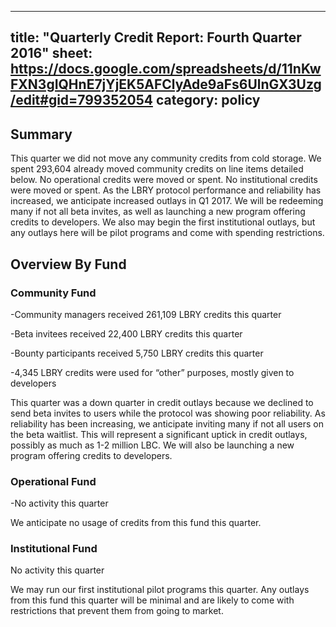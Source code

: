 
---
title: "Quarterly Credit Report: Fourth Quarter 2016"
sheet: https://docs.google.com/spreadsheets/d/11nKwFXN3gIQHnE7jYjEK5AFClyAde9aFs6UlnGX3Uzg/edit#gid=799352054
category: policy
---
## Summary

This quarter we did not move any community credits from cold storage.  We spent 293,604 already moved community credits on line items detailed below. No operational credits were moved or spent.  No institutional credits were moved or spent.
As the LBRY protocol performance and reliability has increased, we anticipate increased outlays in Q1 2017. We will be redeeming many if not all beta invites, as well as launching a new program offering credits to developers. We also may begin the first institutional outlays, but any outlays here will be pilot programs and come with spending restrictions.

## Overview By Fund

### Community Fund

-Community managers received 261,109 LBRY credits this quarter

-Beta invitees received 22,400 LBRY credits this quarter

-Bounty participants received 5,750 LBRY credits this quarter

-4,345 LBRY credits were used for “other” purposes, mostly given to developers

This quarter was a down quarter in credit outlays because we declined to send beta invites to users while the protocol was showing poor reliability.
As reliability has been increasing, we anticipate inviting many if not all users on the beta waitlist. This will represent a significant uptick in credit outlays, possibly as much as 1-2 million LBC. We will also be launching a new program offering credits to developers.

### Operational Fund

-No activity this quarter

We anticipate no usage of credits from this fund this quarter.

### Institutional Fund

No activity this quarter

We may run our first institutional pilot programs this quarter. Any outlays from this fund this quarter will be minimal and are likely to come with restrictions that prevent them from going to market.
